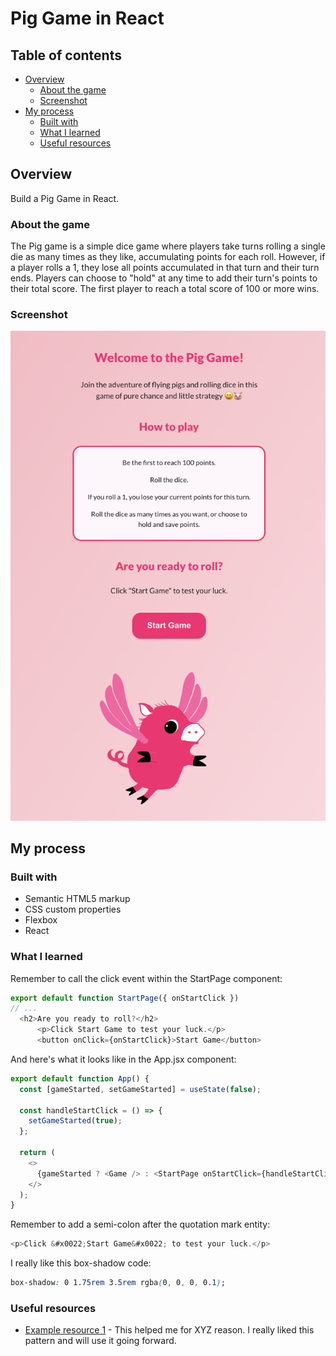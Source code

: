 # Pig Game in React

## Table of contents

- [Overview](#overview)
  - [About the game](#about-the-game)
  - [Screenshot](#screenshot)
- [My process](#my-process)
  - [Built with](#built-with)
  - [What I learned](#what-i-learned)
  - [Useful resources](#useful-resources)

## Overview

Build a Pig Game in React.

### About the game

The Pig game is a simple dice game where players take turns rolling a single die as many times as they like, accumulating points for each roll. However, if a player rolls a 1, they lose all points accumulated in that turn and their turn ends. Players can choose to "hold" at any time to add their turn's points to their total score. The first player to reach a total score of 100 or more wins.

### Screenshot

![screenshot](./public/assets/start-page.png)

## My process

### Built with

- Semantic HTML5 markup
- CSS custom properties
- Flexbox
- React

### What I learned

Remember to call the click event within the StartPage component:

```js
export default function StartPage({ onStartClick })
// ...
  <h2>Are you ready to roll?</h2>
      <p>Click Start Game to test your luck.</p>
      <button onClick={onStartClick}>Start Game</button>
```

And here's what it looks like in the App.jsx component:

```js
export default function App() {
  const [gameStarted, setGameStarted] = useState(false);

  const handleStartClick = () => {
    setGameStarted(true);
  };

  return (
    <>
      {gameStarted ? <Game /> : <StartPage onStartClick={handleStartClick} />}
    </>
  );
}
```

Remember to add a semi-colon after the quotation mark entity:

```js
<p>Click &#x0022;Start Game&#x0022; to test your luck.</p>
```

I really like this box-shadow code:

```css
box-shadow: 0 1.75rem 3.5rem rgba(0, 0, 0, 0.1);
```

### Useful resources

- [Example resource 1](https://www.example.com) - This helped me for XYZ reason. I really liked this pattern and will use it going forward.
